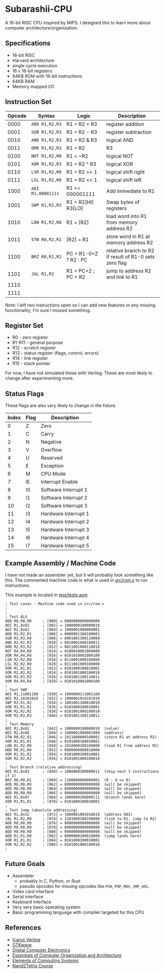 # Subarashii-CPU

A 16-bit RISC CPU inspired by MIPS. 
I designed this to learn more about computer architecture/organization.


## Specifications
* 16-bit RISC
* Harvard architecture
* single cycle execution
* 16 x 16-bit registers
* 64KB ROM with 16-bit instructions
* 64KB RAM
* Memory mapped I/O


## Instruction Set
| Opcode | Syntax          | Logic                  | Description                                             |
| ------ | --------------- | ---------------------- | ------------------------------------------------------- |
| 0000   | ```ADD R1,R2,R3```    | R1 = R2 + R3           | register addition                                       |
| 0001   | ```SUB R1,R2,R3```    | R1 = R2 - R3           | register subtraction                                    |
| 0010   | ```AND R1,R2,R3```    | R1 = R2 & R3           | logical AND                                             |
| 0011   | ```ORR R1,R2,R3```    | R1 = R2 | R3           | logical OR                                              |
| 0100   | ```NOT R1,R2,R0```    | R1 = ~R2               | logical NOT                                             |
| 0101   | ```XOR R1,R2,R3```    | R1 = R2 ^ R3           | logical XOR                                             |
| 0110   | ```LSR R1,R2,R0```    | R1 = R2 >> 1           | logical shift right                                     |
| 0111   | ```LSL R1,R2,R0```    | R1 = R2 << 1           | logical shift left                                      |
| 1000   | ```ADI R1,00001111``` | R1 += 000001111        | Add immediate to R1                                     |
| 1001   | ```SWP R1,R2,R3```    | R1 = R2[HI] R3[LO]     | Swap bytes of registers                                 |
| 1010   | ```LDW R1,R2,R0```    | R1 = [R2]              | load word into R1 from memory address R2                |
| 1011   | ```STW R0,R2,R1```    | [R2] = R1              | store word in R1 at memory address R2                   |
| 1100   | ```BRZ R0,R1,R2```    | PC = R1-0=Z ? R2 : PC  | relative branch to R2 if result of R1-0 sets zero flag  |
| 1101   | ```JAL R1,R2```       | R1 = PC+2 ; PC = R2    | jump to address R2 and link to R1                       |
| 1110   | ``` ```               |                        |                                                         |
| 1111   | ``` ```               |                        |                                                         |


Note: I left two instructions open so I can add new features or any missing functionality; I'm sure I missed something.



## Register Set
* R0     - zero register
* R1-R11 - general purpose
* R12    - scratch register 
* R13    - status register (flags, control, errors)
* R14    - link register
* R15    - stack pointer

For now, I have not simulated these with Verilog. 
These are most likely to change after experimenting more.


## Status Flags
These flags are also very likely to change in the future.

| Index | Flag | Description          |
| ----- | ---- | -------------------- |
| 0     | Z    | Zero                 |
| 1     | C    | Carry                |
| 2     | N    | Negative             |
| 3     | V    | Overflow             |
| 4     | U    | Reserved             |
| 5     | E    | Exception            |
| 6     | M    | CPU Mode             |
| 7     | IE   | Interrupt Enable     |
| 8     | I0   | Software Interrupt 1 |
| 9     | I1   | Software Interrupt 2 |
| 10    | I2   | Software Interrupt 3 |
| 11    | I3   | Hardware Interrupt 1 |
| 12    | I4   | Hardware Interrupt 2 |
| 13    | I5   | Hardware Interrupt 3 |
| 14    | I6   | Hardware Interrupt 4 | 
| 15    | I7   | Hardware Interrupt 5 |


## Example Assembly / Machine Code
I have not made an assembler yet, but it will probably look something like this.
The commented machine code is what is used in [src/rom.v](src/rom.v) to run instructions.

This example is located in [test/tests.asm](test/tests.asm).
```assembly
; Test cases - Machine code used in src/rom.v
;
;
; Test ALU
ADD R0,R0,R0     ; [000] = 0000000000000000
ADI R1,0x02      ; [002] = 1000000100000010
ADI R2,0x01      ; [004] = 1000001000000001
ADD R3,R2,R1     ; [006] = 0000001100100001
SUB R3,R3,R0     ; [008] = 0001001100110000
AND R2,R2,R3     ; [010] = 0010001000100011
ORR R2,R3,R2     ; [012] = 0011001000110010
NOT R4,R4,R0     ; [014] = 0100010001000000
XOR R4,R4,R4     ; [016] = 0101010001000100
LSR R2,R2,R0     ; [018] = 0110001000100000
LSL R2,R2,R0     ; [020] = 0111001000100000
XOR R1,R1,R1     ; [022] = 0101000100010001
XOR R2,R2,R2     ; [024] = 0101001000100010
XOR R3,R3,R3     ; [026] = 0101001100110011
XOR R4,R4,R4     ; [028] = 0101010001000100
;
; Test SWP
ADI R1,11001100  ; [030] = 1000000111001100
ADI R2,10101010  ; [032] = 1000001010101010
SWP R3,R1,R2     ; [034] = 1001001100010010
XOR R1,R1,R1     ; [036] = 0101000100010001
XOR R2,R2,R2     ; [038] = 0101001000100010
XOR R3,R3,R3     ; [040] = 0101001100110011
;
; Test Memory
ADI R1,0x02      ; [042] = 1000000100000010  (value)
ADI R2,0x08      ; [044] = 1000001000001000  (address)
STW R0,R2,R1     ; [046] = 1011000000100001  (store R1 at address R2)
XOR R1,R1,R1     ; [048] = 0101000100010001
LDW R1,R2,R0     ; [050] = 1010000100100000  (load R1 from address R2)
ADD R0,R1,R0     ; [052] = 0000000000010000
XOR R1,R1,R1     ; [054] = 0101000100010001
XOR R2,R2,R2     ; [056] = 0101001000100010
;
; Test Branch (relative addressing)
ADI R1,0x03      ; [058] = 1000000100000011  (skip next 3 instructions if Z)
BRZ R0,R0,R1     ; [060] = 1100000000000001  (0 - 0 == 0)
ADD R0,R0,R0     ; [062] = 0000000000000000  (will be skipped)
ADD R0,R0,R0     ; [064] = 0000000000000000  (will be skipped)
ADD R0,R0,R0     ; [066] = 0000000000000000  (will be skipped)
ADI R1,0x07      ; [068] = 1000000100000111  (branch lands here)
XOR R1,R1,R1     ; [070] = 0101000100010001
;
; Test Jump (absolute addressing)
ADI R1,0x52      ; [072] = 1000001001010010  (address 082)
JAL R1,R2,R0     ; [074] = 1101000100100000  (link to R1, jump to R2)
ADD R0,R0,R0     ; [076] = 0000000000000000  (will be skipped)
ADD R0,R0,R0     ; [078] = 0000000000000000  (will be skipped)
ADD R0,R0,R0     ; [080] = 0000000000000000  (will be skipped)
ADD R1,R1,R0     ; [082] = 0000000100010000  (jump lands here)
XOR R1,R1,R1     ; [084] = 0101000100010001
XOR R2,R2,R2     ; [086] = 0101001000100010
;
```


## Future Goals
* Assembler
  * probably in C, Python, or Rust
  * pseudo opcodes for missing opcodes like ```PSH```, ```POP```, ```MOV```, ```JMP```, etc.
* Video card interface
* Serial interface
* Keyboard interface
* Very very basic operating system
* Basic programming language with compiler targeted for this CPU


## References
* [Icarus Verilog](http://iverilog.icarus.com/)
* [GTKwave](http://gtkwave.sourceforge.net/)
* [Digital Computer Electronics](https://www.amazon.com/Digital-Computer-Electronics-Albert-Malvino/dp/0028005945)
* [Essentials of Computer Organization and Architecture](https://www.amazon.com/Essentials-Computer-Organization-Architecture-Linda/dp/1284123030)
* [Elements of Computing Systems](https://www.amazon.com/Elements-Computing-Systems-Building-Principles/dp/0262640686)
* [Nand2Tetris Course](https://www.nand2tetris.org/)
